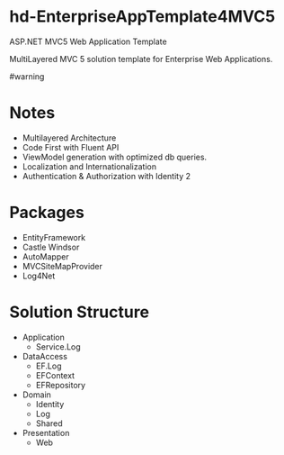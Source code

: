 # hd-EnterpriseAppTemplate4MVC5
ASP.NET MVC5 Web Application Template

MultiLayered MVC 5 solution template for Enterprise Web Applications.

#warning 

# Notes
- Multilayered Architecture
- Code First with Fluent API
- ViewModel generation with optimized db queries.
- Localization and Internationalization
- Authentication & Authorization with Identity 2

# Packages
- EntityFramework
- Castle Windsor
- AutoMapper
- MVCSiteMapProvider
- Log4Net

# Solution Structure
- Application
  - Service.Log
- DataAccess
  - EF.Log
  - EFContext
  - EFRepository
- Domain
  - Identity
  - Log
  - Shared
- Presentation
  - Web
